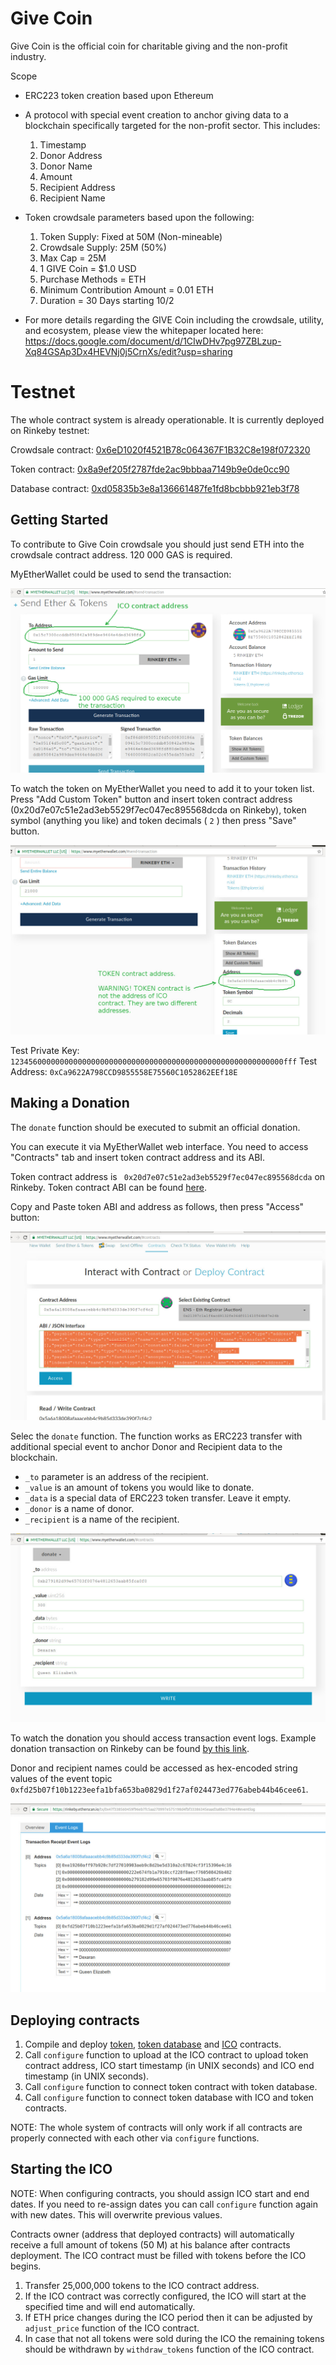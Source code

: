 # Give Coin
Give Coin is the official coin for charitable giving and the non-profit industry.

Scope
- ERC223 token creation based upon Ethereum

- A protocol with special event creation to anchor giving data to a blockchain specifically targeted for the non-profit sector. This includes:

  1. Timestamp
  2. Donor Address
  3. Donor Name
  4. Amount
  5. Recipient Address
  6. Recipient Name
  
- Token crowdsale parameters based upon the following:
  1. Token Supply:  Fixed at 50M (Non-mineable)
  2. Crowdsale Supply:  25M (50%)
  3. Max Cap = 25M
  4. 1 GIVE Coin = $1.0 USD
  5. Purchase Methods = ETH
  6. Minimum Contribution Amount = 0.01 ETH
  7. Duration = 30 Days starting 10/2
  
-  For more details regarding the GIVE Coin including the crowdsale, utility, and ecosystem, please view the whitepaper located here:  https://docs.google.com/document/d/1CIwDHv7pg97ZBLzup-Xq84GSAp3Dx4HEVNj0j5CrnXs/edit?usp=sharing

# Testnet

The whole contract system is already operationable. It is currently deployed on Rinkeby testnet:

Crowdsale contract: [0x6eD1020f4521B78c064367F1B32C8e198f072320](https://rinkeby.etherscan.io/address/0x6eD1020f4521B78c064367F1B32C8e198f072320)

Token contract: [0x8a9ef205f2787fde2ac9bbbaa7149b9e0de0cc90](https://rinkeby.etherscan.io/address/0x8a9ef205f2787fde2ac9bbbaa7149b9e0de0cc90)

Database contract: [0xd05835b3e8a136661487fe1fd8bcbbb921eb3f78](https://rinkeby.etherscan.io/address/0xd05835b3e8a136661487fe1fd8bcbbb921eb3f78)

## Getting Started

To contribute to Give Coin crowdsale you should just send ETH into the crowdsale contract address. 120 000 GAS is required.

MyEtherWallet could be used to send the transaction:

![alt text](https://github.com/granthero/givecoin/blob/master/HOWTO/HOWTO-1.jpg)

To watch the token on MyEtherWallet you need to add it to your token list. Press "Add Custom Token" button and insert token contract address (0x20d7e07c51e2ad3eb5529f7ec047ec895568dcda on Rinkeby), token symbol (anything you like) and token decimals ( `2` ) then press "Save" button.

![alt text](https://github.com/granthero/givecoin/blob/master/HOWTO/HOWTO-2.jpg)

Test Private Key: `1234560000000000000000000000000000000000000000000000000000000fff`
Test Address:     `0xCa9622A798CCD9855558E75560C1052862EEf18E`

## Making a Donation

The `donate` function should be executed to submit an official donation.

You can execute it via MyEtherWallet web interface. You need to access "Contracts" tab and insert token contract address and its ABI.

Token contract address is ` 0x20d7e07c51e2ad3eb5529f7ec047ec895568dcda` on Rinkeby.
Token contract ABI can be found [here](https://github.com/granthero/givecoin/blob/master/ABIs/token.abi).

Copy and Paste token ABI and address as follows, then press "Access" button:

![alt text](https://github.com/granthero/givecoin/blob/master/HOWTO/HOWTO-3.jpg)

Selec the `donate` function. The function works as ERC223 transfer with additional special event to anchor Donor and Recipient data to the blockchain.

- `_to` parameter is an address of the recipient.
- `_value` is an amount of tokens you would like to donate.
- `_data` is a special data of ERC223 token transfer. Leave it empty.
- `_donor` is a name of donor.
- `_recipient` is a name of the recipient.

![alt text](https://github.com/granthero/givecoin/blob/master/HOWTO/HOWTO-4.jpg)

To watch the donation you should access transaction event logs.
Example donation transaction on Rinkeby can be found [by this link](https://rinkeby.etherscan.io/tx/0x47f338560459f96eb7fc5aa270997e575198d4fbf33386345eaad3a8be3794e4#eventlog).

Donor and recipient names could be accessed as hex-encoded string values of the event topic `0xfd25b07f10b1223eefa1bfa653ba0829d1f27af024473ed776abeb44b46cee61`.

![alt text](https://github.com/granthero/givecoin/blob/master/HOWTO/HOWTO-5.jpg)

## Deploying contracts

1. Compile and deploy [token](https://github.com/granthero/givecoin/blob/master/token.sol), [token database](https://github.com/granthero/givecoin/blob/master/token_database.sol) and [ICO](https://github.com/granthero/givecoin/blob/master/ICO.sol) contracts.
2. Call `configure` function to upload at the ICO contract to upload token contract address, ICO start timestamp (in UNIX seconds) and ICO end timestamp (in UNIX seconds).
3. Call `configure` function to connect token contract with token database.
4. Call `configure` function to connect token database with ICO and token contracts.

NOTE: The whole system of contracts will only work if all contracts are properly connected with each other via `configure` functions.

## Starting the ICO

NOTE: When configuring contracts, you should assign ICO start and end dates. If you need to re-assign dates you can call `configure` function again with new dates. This will overwrite previous values.

Contracts owner (address that deployed contracts) will automatically receive a full amount of tokens (50 M) at his balance after contracts deployment. The ICO contract must be filled with tokens before the ICO begins.

1. Transfer 25,000,000 tokens to the ICO contract address.
2. If the ICO contract was correctly configured, the ICO will start at the specified time and will end automatically.
3. If ETH price changes during the ICO period then it can be adjusted by `adjust_price` function of the ICO contract.
4. In case that not all tokens were sold during the ICO the remaining tokens should be withdrawn by `withdraw_tokens` function of the ICO contract.
